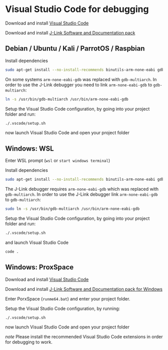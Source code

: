# Visual Studio Code for debugging

Download and install [Visual Studio Code](https://code.visualstudio.com/) 

Download and install [J-Link Software and Documentation pack](https://www.segger.com/downloads/jlink) 


## Debian / Ubuntu / Kali / ParrotOS / Raspbian

Install dependencies

```sh
sudo apt-get install --no-install-recommends binutils-arm-none-eabi gdb openocd gdb-multiarch
```

On some systems `arm-none-eabi-gdb` was replaced with `gdb-multiarch`. In order to use the J-Link debugger you need to link `arm-none-eabi-gdb` to `gdb-multiarch`:
```sh
ln -s /usr/bin/gdb-multiarch /usr/bin/arm-none-eabi-gdb
```

Setup the Visual Studio Code configuration, by going into your project folder and run:
```sh
./.vscode/setup.sh
```

now launch Visual Studio Code and open your project folder


## Windows: WSL

Enter WSL prompt (`wsl` or `start windows terminal`)

Install dependencies
```sh
sudo apt-get install --no-install-recommends binutils-arm-none-eabi gdb openocd gdb-multiarch
```

The J-Link debugger requires `arm-none-eabi-gdb` which was replaced with `gdb-multiarch`. In order to use the J-Link debugger link `arm-none-eabi-gdb` to `gdb-multiarch`:
```sh
sudo ln -s /usr/bin/gdb-multiarch /usr/bin/arm-none-eabi-gdb
```

Setup the Visual Studio Code configuration, by going into your project folder and run:
```sh
./.vscode/setup.sh
```

and launch Visual Studio Code
```sh
code .
```


## Windows: ProxSpace

Download and install [Visual Studio Code](https://code.visualstudio.com/) 

Download and install [J-Link Software and Documentation pack for Windows](https://www.segger.com/downloads/jlink/JLink_Windows.exe) 

Enter PorxSpace (`runme64.bat`)  and enter your project folder.

Setup the Visual Studio Code configuration, by running:
```sh
./.vscode/setup.sh
```

now launch Visual Studio Code and open your project folder



_note_
Please install the recommended Visual Studio Code extensions in order for debugging to work.